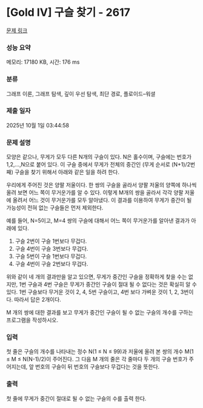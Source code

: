 # [Gold IV] 구슬 찾기 - 2617 

[문제 링크](https://www.acmicpc.net/problem/2617) 

### 성능 요약

메모리: 17180 KB, 시간: 176 ms

### 분류

그래프 이론, 그래프 탐색, 깊이 우선 탐색, 최단 경로, 플로이드–워셜

### 제출 일자

2025년 10월 1일 03:44:58

### 문제 설명

<p>모양은 같으나, 무게가 모두 다른 N개의 구슬이 있다. N은 홀수이며, 구슬에는 번호가 1,2,...,N으로 붙어 있다. 이 구슬 중에서 무게가 전체의 중간인 (무게 순서로 (N+1)/2번째) 구슬을 찾기 위해서 아래와 같은 일을 하려 한다.</p>

<p>우리에게 주어진 것은 양팔 저울이다. 한 쌍의 구슬을 골라서 양팔 저울의 양쪽에 하나씩 올려 보면 어느 쪽이 무거운가를 알 수 있다. 이렇게 M개의 쌍을 골라서 각각 양팔 저울에 올려서 어느 것이 무거운가를 모두 알아냈다. 이 결과를 이용하여 무게가 중간이 될 가능성이 전혀 없는 구슬들은 먼저 제외한다.</p>

<p>예를 들어, N=5이고, M=4 쌍의 구슬에 대해서 어느 쪽이 무거운가를 알아낸 결과가 아래에 있다.</p>

<ol>
	<li>구슬 2번이 구슬 1번보다 무겁다.</li>
	<li>구슬 4번이 구슬 3번보다 무겁다.</li>
	<li>구슬 5번이 구슬 1번보다 무겁다.</li>
	<li>구슬 4번이 구슬 2번보다 무겁다.</li>
</ol>

<p>위와 같이 네 개의 결과만을 알고 있으면, 무게가 중간인 구슬을 정확하게 찾을 수는 없지만, 1번 구슬과 4번 구슬은 무게가 중간인 구슬이 절대 될 수 없다는 것은 확실히 알 수 있다. 1번 구슬보다 무거운 것이 2, 4, 5번 구슬이고, 4번 보다 가벼운 것이 1, 2, 3번이다. 따라서 답은 2개이다.</p>

<p>M 개의 쌍에 대한 결과를 보고 무게가 중간인 구슬이 될 수 없는 구슬의 개수를 구하는 프로그램을 작성하시오.</p>

### 입력 

 <p>첫 줄은 구슬의 개수를 나타내는 정수 N(1 ≤ N ≤ 99)과 저울에 올려 본 쌍의 개수 M(1 ≤ M ≤ N(N-1)/2)이 주어진다. 그 다음 M 개의 줄은 각 줄마다 두 개의 구슬 번호가 주어지는데, 앞 번호의 구슬이 뒤 번호의 구슬보다 무겁다는 것을 뜻한다.</p>

### 출력 

 <p>첫 줄에 무게가 중간이 절대로 될 수 없는 구슬의 수를 출력 한다.</p>

